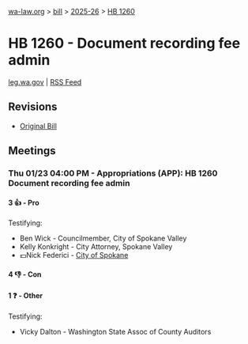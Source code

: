 [wa-law.org](/) > [bill](/bill/) > [2025-26](/bill/2025-26/) > [HB 1260](/bill/2025-26/hb/1260/)

# HB 1260 - Document recording fee admin
[leg.wa.gov](https://app.leg.wa.gov/billsummary?BillNumber=1260&Year=2025&Initiative=false) | [RSS Feed](./rss.xml)

## Revisions
* [Original Bill](1/)

## Meetings
### Thu 01/23 04:00 PM - Appropriations (APP): HB 1260 Document recording fee admin
#### 3 👍 - Pro
Testifying:
* Ben Wick - Councilmember, City of Spokane Valley
* Kelly Konkright - City Attorney, Spokane Valley
* 💵Nick Federici - [City of Spokane](/org/city_of_spokane/)

#### 4 👎 - Con

#### 1 ❓ - Other
Testifying:
* Vicky Dalton - Washington State Assoc of County Auditors
